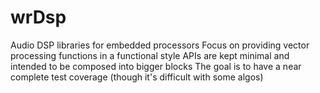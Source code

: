 # wrDsp
Audio DSP libraries for embedded processors
Focus on providing vector processing functions in a functional style
APIs are kept minimal and intended to be composed into bigger blocks
The goal is to have a near complete test coverage (though it's difficult with some algos)
